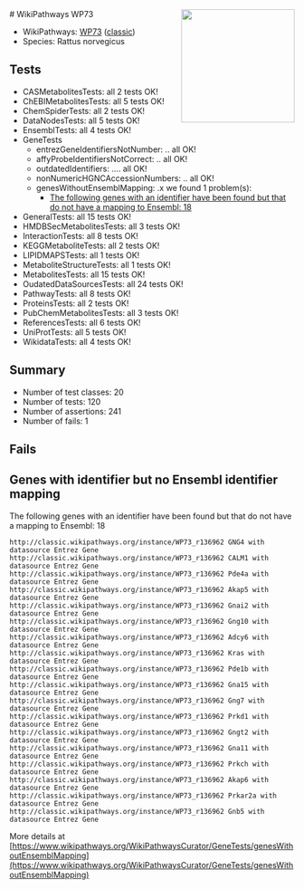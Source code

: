 <img style="float: right; width: 200px" src="https://upload.wikimedia.org/wikipedia/commons/thumb/8/83/Wplogo_with_text_500.png/640px-Wplogo_with_text_500.png" />
# WikiPathways WP73

* WikiPathways: [WP73](https://wikipathways.org/pathways/WP73) ([classic](https://classic.wikipathways.org/instance/WP73))
* Species: Rattus norvegicus
## Tests
* CASMetabolitesTests: all 2 tests OK!
* ChEBIMetabolitesTests: all 5 tests OK!
* ChemSpiderTests: all 2 tests OK!
* DataNodesTests: all 5 tests OK!
* EnsemblTests: all 4 tests OK!
* GeneTests
    * entrezGeneIdentifiersNotNumber: .. all OK!
    * affyProbeIdentifiersNotCorrect: .. all OK!
    * outdatedIdentifiers: .... all OK!
    * nonNumericHGNCAccessionNumbers: .. all OK!
    * genesWithoutEnsemblMapping: .x we found 1 problem(s):
        * [The following genes with an identifier have been found but that do not have a mapping to Ensembl: 18](#c4e54315)
* GeneralTests: all 15 tests OK!
* HMDBSecMetabolitesTests: all 3 tests OK!
* InteractionTests: all 8 tests OK!
* KEGGMetaboliteTests: all 2 tests OK!
* LIPIDMAPSTests: all 1 tests OK!
* MetaboliteStructureTests: all 1 tests OK!
* MetabolitesTests: all 15 tests OK!
* OudatedDataSourcesTests: all 24 tests OK!
* PathwayTests: all 8 tests OK!
* ProteinsTests: all 2 tests OK!
* PubChemMetabolitesTests: all 3 tests OK!
* ReferencesTests: all 6 tests OK!
* UniProtTests: all 5 tests OK!
* WikidataTests: all 4 tests OK!


## Summary

* Number of test classes: 20
* Number of tests: 120
* Number of assertions: 241
* Number of fails: 1

## Fails

<a name="c4e54315" />

## Genes with identifier but no Ensembl identifier mapping

The following genes with an identifier have been found but that do not have a mapping to Ensembl: 18
```
http://classic.wikipathways.org/instance/WP73_r136962 GNG4 with datasource Entrez Gene
http://classic.wikipathways.org/instance/WP73_r136962 CALM1 with datasource Entrez Gene
http://classic.wikipathways.org/instance/WP73_r136962 Pde4a with datasource Entrez Gene
http://classic.wikipathways.org/instance/WP73_r136962 Akap5 with datasource Entrez Gene
http://classic.wikipathways.org/instance/WP73_r136962 Gnai2 with datasource Entrez Gene
http://classic.wikipathways.org/instance/WP73_r136962 Gng10 with datasource Entrez Gene
http://classic.wikipathways.org/instance/WP73_r136962 Adcy6 with datasource Entrez Gene
http://classic.wikipathways.org/instance/WP73_r136962 Kras with datasource Entrez Gene
http://classic.wikipathways.org/instance/WP73_r136962 Pde1b with datasource Entrez Gene
http://classic.wikipathways.org/instance/WP73_r136962 Gna15 with datasource Entrez Gene
http://classic.wikipathways.org/instance/WP73_r136962 Gng7 with datasource Entrez Gene
http://classic.wikipathways.org/instance/WP73_r136962 Prkd1 with datasource Entrez Gene
http://classic.wikipathways.org/instance/WP73_r136962 Gngt2 with datasource Entrez Gene
http://classic.wikipathways.org/instance/WP73_r136962 Gna11 with datasource Entrez Gene
http://classic.wikipathways.org/instance/WP73_r136962 Prkch with datasource Entrez Gene
http://classic.wikipathways.org/instance/WP73_r136962 Akap6 with datasource Entrez Gene
http://classic.wikipathways.org/instance/WP73_r136962 Prkar2a with datasource Entrez Gene
http://classic.wikipathways.org/instance/WP73_r136962 Gnb5 with datasource Entrez Gene
```

More details at [https://www.wikipathways.org/WikiPathwaysCurator/GeneTests/genesWithoutEnsemblMapping](https://www.wikipathways.org/WikiPathwaysCurator/GeneTests/genesWithoutEnsemblMapping)

